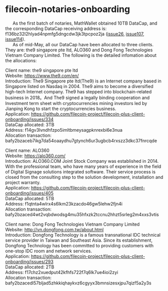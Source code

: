 # filecoin-notaries-onboarding
&nbsp;&nbsp;&nbsp;&nbsp;&nbsp;&nbsp;As the first batch of notaries, MathWallet obtained 10TB DataCap, and the corresponding DataCap receiving address is: f136bz32l2hlyad4npmfg5dngcdw3jk3tpcpoz2ja ([issue26](https://github.com/filecoin-project/notary-governance/issues/26), [issue107](https://github.com/filecoin-project/notary-governance/issues/107), [issue114](https://github.com/filecoin-project/notary-governance/issues/114)).<br>
&nbsp;&nbsp;&nbsp;&nbsp;&nbsp;&nbsp;As of mid-May, all our DataCap have been allocated to three clients. They are: the9 singapore pte ltd, ALO360 and Dong Fong Technologies Vietnam Company Limited. The following is the detailed infomation about the allocations:

Client name:  the9 singapore pte ltd<br>
Website:  https://www.the9.com/en/<br>
Introduction: The9 Singapore pte ltd(The9) is an Internet company based in Singapore listed on Nasdaq in 2004. The9 aims to become a diversified high-tech Internet company. The9 has stepped into blockchain-related business in 2018。And The9 signed a legally binding cooperation and Investment term sheet with cryptocurrencies mining investors led by Jianping Kong to start the cryptocurrencies business.<br>
Application: https://github.com/filecoin-project/filecoin-plus-client-onboarding/issues/334<br>
DataCap allocated: 3TB<br>
Address: f14gv3lvndhfzpo5imltbmeysagpknrexbi6e3nua<br>
Allocation transaction: bafy2bzaceb7ikg7da54oaaydhu7gtynch6ur3ugbcb4rxszz3dkc37fnrcqde

Client name:  ALO360<br>
Website:  https://alo360.com/<br>
Introduction: ALO360.COM Joint Stock Company was established in 2014. With the professional team, who have many years of experience in the field of Digital Signage solutions integrated software. Their service process is closed from the consulting step to the solution development, installation and project warranty.<br>
Application: https://github.com/filecoin-project/filecoin-plus-client-onboarding/issues/405<br>
DataCap allocated: 5TB<br>
Address: f1qtnta4wlrx4s6lkm23kzacdo46gw5lehw2fjn4i<br>
Allocation transaction: bafy2bzaced4wt2vqbdwodsg4mu35hfxzk2tccnu2hhzt5srleg2m4xxs3vtis<br>

Client name:  Dong Fong Technologies Vietnam Company Limited<br>
Website:  http://vn.dongfong.com.tw/about.html<br>
Introduction: Dongfong Technology is a famous transnational IDC technical service provider in Taiwan and Southeast Asia. Since its establishment, Dongfong Technology has been committed to providing customers with one-stop IDC room and network services.<br>
Application: https://github.com/filecoin-project/filecoin-plus-client-onboarding/issues/293<br>
DataCap allocated: 2TB<br>
Address: f17chz2xuedput42kfhfs722f7q6lk7ue4ioi2zyi<br>
Allocation transaction: bafy2bzacedl57bljad5zhkkiqhaykvz6cgyyx3bmnsizesxjpu7qizf5a2y3s
